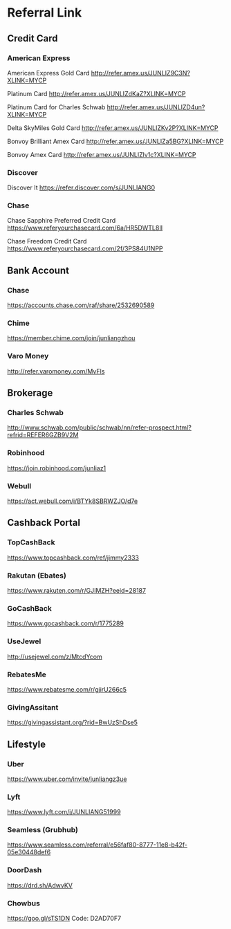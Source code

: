# Referral Link


## Credit Card

### American Express

American Express Gold Card http://refer.amex.us/JUNLIZ9C3N?XLINK=MYCP

Platinum Card http://refer.amex.us/JUNLIZdKaZ?XLINK=MYCP

Platinum Card for Charles Schwab http://refer.amex.us/JUNLIZD4un?XLINK=MYCP

Delta SkyMiles Gold Card http://refer.amex.us/JUNLIZKv2P?XLINK=MYCP

Bonvoy Brilliant Amex Card http://refer.amex.us/JUNLIZa5BG?XLINK=MYCP

Bonvoy Amex Card http://refer.amex.us/JUNLIZlv1c?XLINK=MYCP

### Discover

Discover It https://refer.discover.com/s/JUNLIANG0

### Chase

Chase Sapphire Preferred Credit Card https://www.referyourchasecard.com/6a/HR5DWTL8II

Chase Freedom Credit Card https://www.referyourchasecard.com/2f/3PS84U1NPP


## Bank Account

### Chase

https://accounts.chase.com/raf/share/2532690589

### Chime

https://member.chime.com/join/junliangzhou

### Varo Money

http://refer.varomoney.com/MvFls


## Brokerage

### Charles Schwab

http://www.schwab.com/public/schwab/nn/refer-prospect.html?refrid=REFER6GZB9V2M

### Robinhood

https://join.robinhood.com/junliaz1

### Webull

https://act.webull.com/i/BTYk8SBRWZJO/d7e


## Cashback Portal

### TopCashBack

https://www.topcashback.com/ref/jimmy2333

### Rakutan (Ebates)

https://www.rakuten.com/r/GJIMZH?eeid=28187

### GoCashBack

https://www.gocashback.com/r/1775289

### UseJewel

http://usejewel.com/z/MtcdYcom

### RebatesMe

https://www.rebatesme.com/r/gjirU266c5

### GivingAssitant

https://givingassistant.org/?rid=BwUzShDse5

## Lifestyle

### Uber

https://www.uber.com/invite/junliangz3ue

### Lyft

https://www.lyft.com/i/JUNLIANG51999

### Seamless (Grubhub)

https://www.seamless.com/referral/e56faf80-8777-11e8-b42f-05e30448def6

### DoorDash

https://drd.sh/AdwvKV

### Chowbus

https://goo.gl/sTS1DN Code: D2AD70F7

